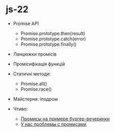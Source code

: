 # js-22

- Promise API
  - Promise.prototype.then(result)
  - Promise.prototype.catch(error)
  - Promise.prototype.finally()
- Ланцюжки промісів
- Промісифікація функцій
- Статичні методи:
  - Promise.all()
  - Promise.race()
- Майстерня: іподром

- Чтиво:
  - [Промисы на примере бургер-вечеринки](https://habr.com/ru/company/nix/blog/323066/)
  - [У нас проблемы с промисами](https://habr.com/ru/company/mailru/blog/269465/)
